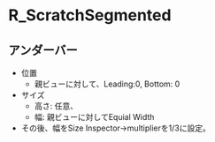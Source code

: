 # R_ScratchSegmented

## アンダーバー
- 位置
  - 親ビューに対して、Leading:0, Bottom: 0
- サイズ
  - 高さ: 任意、
  - 幅: 親ビューに対してEquial Width
- その後、幅をSize Inspector->multiplierを1/3に設定。
